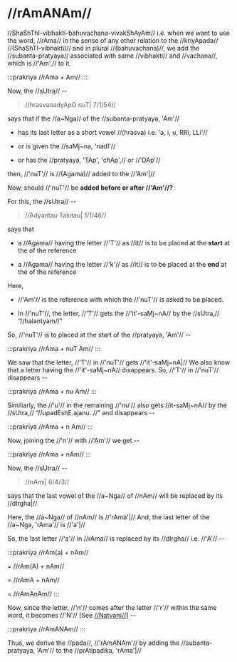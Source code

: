 # //rAmANAm//

//ShaShThI-vibhakti-bahuvachana-vivakShAyAm// i.e. when we want to use
the word, //rAma// in the sense of any other relation to the
//kriyApada// //(ShaShTI-vibhakti)// and in plural //(bahuvachana)//, we
add the //subanta-pratyaya// associated with same //vibhakti// and
//vachana//, which is //'Am',// to it.

:::prakriya
//rAma + Am//
:::

Now, the //sUtra// --

> //hrasvanadyApO nuT| 7/1/54//

says that if the //a~Nga// of the //subanta-pratyaya, 'Am'//

- has its last letter as a short vowel //(hrasva) i.e. 'a, i, u, RRi,
  LLi'//

- or is given the //saMj~na, 'nadI'//

- or has the //pratyaya, 'TAp', 'chAp',// or //'DAp'//

then, //'nuT'// is //(Agama)// added to the //'Am'|//

Now, should //'nuT'// be **added before or after //'Am'//?**

For this, the //sUtra// --

> //Adyantau Takitau| 1/1/46//

says that

- a //Agama// having the letter //'T'// as //it// is to be placed at
  the **start** at the of the reference

- a //Agama// having the letter //'k'// as //it// is to be placed at
  the **end** at the of the reference

Here,

- //'Am'// is the reference with which the //'nuT'// is asked to be
  placed.

- In //'nuT'//, the letter, //'T'// gets the //'it'-saMj~nA// by the
  //sUtra,// “//halantyam//”

So, //'nuT'// is to placed at the start of the //pratyaya, 'Am'// --

:::prakriya
//rAma + nuT Am//
:::

We saw that the letter, //'T'// in //'nuT'// gets //'it'-saMj~nA|// We
also know that a letter having the //'it'-saMj~nA// disappears. So,
//'T'// in //'nuT'// disappears --

:::prakriya
//rAma + nu Am//
:::

Similiarly, the //'u'// in the remaining //'nu'// also gets
//it-saMj~nA// by the //sUtra,// “//upadEshE.ajanu..//” and disappears
\--

:::prakriya
//rAma + n Am//
:::

Now, joining the //'n'// with //'Am'// we get --

:::prakriya
//rAma + nAm//
:::

Now, the //sUtra// --

> //nAmi| 6/4/3//

says that the last vowel of the //a~Nga// of //nAm// will be replaced
by its //dIrgha|//

<!--
    questions:
    1) How 'nAm' is taken as whole and sutra said 'nAmi'?
    2) Why is 'n' not considered within 'a~Nga' of 'Am'?
  -->

Here, the //a~Nga// of //nAm// is //'rAma'|// And, the last letter of
the //a~Nga, 'rAma'// is //'a'|//

So, the last letter //'a'// in //rAma// is replaced by its //dIrgha//
i.e. //'A'// --

:::prakriya
//rAm(a) + nAm//

= //rAm(A) + nAm//

= //rAmA + nAm//

= //rAmAnAm//
:::

Now, since the letter, //'n'// comes after the letter //'r'// within the
same word, it becomes //'N'// \[See
[//Natvam//](#/subanta/general/natvam)] --

:::prakriya
//rAmANAm//
:::

Thus, we derive the //pada//, //'rAmANAm'// by adding the
//subanta-pratyaya, 'Am'// to the //prAtipadika, 'rAma'|//
<!--stackedit_data:
eyJoaXN0b3J5IjpbMTMyMDg1NzM5XX0=
-->
